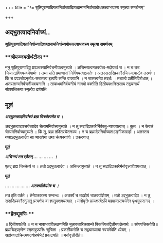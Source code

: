 +++
title = "१० श्रुतिपुराणादिगतानिर्वाच्यादिशब्दानामनिर्वाच्यबोधकत्वाभावस्य स्मृत्या समर्थनम्"

+++


## अद्भुतत्वादनिर्वाच्यं..

**श्रुतिपुराणादिगतानिर्वाच्यादिशब्दानामनिर्वाच्यबोधकत्वाभावस्य स्मृत्या समर्थनम्**

### **श्रीमज्जयतीर्थटीका **

ननु श्रुतिपुराणादिषु प्रपञ्चस्यानिर्वचनीयत्वमुच्यते । अचिन्त्यत्वमतर्क्यत्व-मज्ञेयत्वं च । न च तत्र चिन्ताद्यविषयत्वमेवार्थः । तथा सति प्रमाणानां निर्विषयत्वाऽपत्तेः । अतस्सदादिप्रकारैरचिन्त्यत्वाद्येव तदर्थः । किं च प्रपञ्चोऽनृतोऽ-सन्नसत्य इत्यपि सन्ति वाक्यानि । न चासत्त्वमेव तदर्थः । तथात्वे प्रतीतिविरोधात् । अतस्तान्यनिर्वचनीयवचनानि । तत्कथमनिर्वचनीयं नागमो वक्तीति द्वितीयपक्षनिरासाय तद्वचनार्थं सोपपत्तिकया स्मृत्यैव दर्शयति

## **मूलं**

***अद्भुतत्वादनिर्वाच्यं ब्रह्म चिच्चेत्यमेव च ।***

अद्भुतत्वादाश्चर्यत्वादेव चेत्यमनिर्वाच्यमुच्यते । न तु सदादिप्रकारैर्निर्वक्तु-मशक्यत्वात् । कुतः । न केवलं चेत्यमनिर्वाच्यमुच्यते । किं तु, ब्रह्म तदितरचेतनञ्च । न च ब्रह्मादेरनिर्वाच्यताऽङ्गीकारार्हा । अतस्तत्र यथाऽद्भुतत्वादेव सा व्याख्येया तथा चेत्यस्यापि । प्रकरणात्

**मूलं**

***अचिन्त्यं तत एवैतत् ... ... ... ... ।***

एतद् ब्रह्म चिच्चेत्यं च । ततो ऽद्भुतत्वादेव । अचिन्त्यमुच्यते । न तु सदादिप्रकारैर्मनोवृत्त्यविषयत्वात् ।

**मूलं**

***... ... ... ... ... अतर्क्याज्ञेयमेव च ।***

तत इति वर्तते । तेनैवकारस्य सम्बन्धः । अतर्क्यं च तदज्ञेयं चातर्क्याज्ञेयम् । ततो ऽद्भुतत्वादेव । न तु सदादिप्रकारैरनुमातुं प्रत्यक्षेण वा ज्ञातुमशक्यत्वात् । मनोवृत्तेः प्रत्यक्षत्वेऽपि बाह्यान्तरत्वभेदेन पृथगुपादानम् ।

### **द्वैतद्युमणिः **

॥ द्वितीयपक्षेति ॥ न च भावाभावविलक्षणमिति मूलावतारिकाग्रन्थे विकल्पितद्वितीयपक्षेत्यर्थः ॥ सोपपत्तिकयेति॥ ब्रह्मचिद्ग्रहणेन स्मृतावुपपत्तिः सूचिता । प्रकटीकरोति च तद्व्याख्यायां स्वयमेवेति ध्येयम् । अज्ञेयपदाचिन्त्यपदयोरर्थभेदं प्रकटयति ॥ मनोवृत्तेरिति॥

